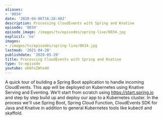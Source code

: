 ```yaml
---
aliases:
- '0034'
date: '2020-04-06T16:28:40Z'
description: Processing CloudEvents with Spring and Knative
episode: '0034'
episode_image: /images/tv/episodes/spring-live/0034.jpg
explicit: 'no'
images:
- /images/tv/episodes/spring-live/0034.jpg
lastmod: '2021-04-20'
publishdate: '2020-05-29'
title: Processing CloudEvents with Spring and Knative
type: tv-episode
youtube: ok6FoZWte4U
---
```


A quick tour of building a Spring Boot application to handle incoming CloudEvents. This app will be deployed on Kubernetes using Knative Serving and Eventing. We'll start from scratch using https://start.spring.io and step by step build up and deploy our app to a Kubernetes cluster. In the process we'll use Spring Boot, Spring Cloud Function, CloudEvents SDK for Java and Knative in addition to general Kubernetes tools like kubectl and skaffold.